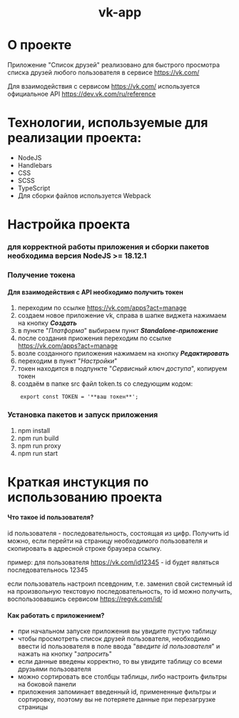 <h1 align="center">vk-app</h1>

# О проекте

Приложение "Список друзей" реализовано для быстрого просмотра списка друзей любого пользователя в сервисе https://vk.com/

Для взаимодействия с сервисом https://vk.com/ используется официальное API https://dev.vk.com/ru/reference

# Технологии, используемые для реализации проекта:

- NodeJS
- Handlebars
- CSS
- SCSS
- TypeScript
- Для сборки файлов используется Webpack

# Настройка проекта

### для корректной работы приложения и сборки пакетов необходима версия NodeJS >= 18.12.1

### Получение токена

#### Для взаимодействия с API необходимо получить токен

1. переходим по ссылке https://vk.com/apps?act=manage
2. создаем новое приложение vk, справа в шапке виджета нажимаем на кнопку **_Создать_**
3. в пункте "_Платформа_" выбираем пункт **_Standalone-приложение_**
4. после создания приожения переходим по ссылке https://vk.com/apps?act=manage
5. возле созданного приложения нажимаем на кнопку **_Редактировать_**
6. переходим в пункт "_Настройки_"
7. токен находится в подпункте "_Сервисный ключ доступа_", копируем токен
8. создаём в папке src файл token.ts со следующим кодом:

```
    export const TOKEN = '**ваш токен**';
```

### Установка пакетов и запуск приложения

1. npm install
1. npm run build
1. npm run proxy
1. npm run start

# Краткая инстукция по использованию проекта

#### Что такое id пользователя?

id пользователя - последовательность, состоящая из цифр. Получить id можно, если перейти на страницу необходимого пользователя и скопировать в адресной строке браузера ссылку.

пример: для пользователя https://vk.com/id12345 - id будет являться последовательнось 12345

если пользователь настроил псевдоним, т.е. заменил свой системный id на произвольную текстовую последовательность, то id можно получить, воспользовавшись сервисом https://regvk.com/id/

#### Как работать с приложением?

- при начальном запуске приложения вы увидите пустую таблицу
- чтобы просмотреть список друзей пользователя, необходимо ввести id пользователя в поле ввода "_введите id пользователя_" и нажать на кнопку "_запросить_"
- если данные введены корректно, то вы увидите таблицу со всеми друзьями пользователя
- можно сортировать все столбцы таблицы, либо настроить фильтры на боковой панели
- приложения запоминает введенный id, примененные фильтры и сортировку, поэтому вы не потеряете данные при перезагрузке страницы
